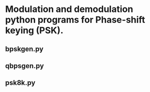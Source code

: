 # Modulation and demodulation python programs for Phase-shift keying (PSK).

## bpskgen.py

## qbpsgen.py

## psk8k.py
